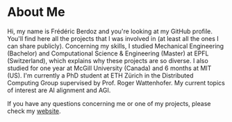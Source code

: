 # About Me
Hi, my name is Frédéric Berdoz and you're looking at my GitHub profile. You'll find here all the projects that 
I was involved in (at least all the ones I can share publicly). 
Concerning my skills, I studied Mechanical Engineering (Bachelor) and Computational Science & Engineering (Master) at EPFL (Switzerland), which explains why these projects are so diverse. I also studied for one year at McGill University (Canada) and 6 months at MIT (US). I'm currently a PhD student at ETH Zürich in the Distributed Computing Group supervised by Prof. Roger Wattenhofer. My current topics of interest are AI alignment and AGI.

If you have any questions concerning me or one of my projects, please check my [website](https://fberdoz.github.io).
